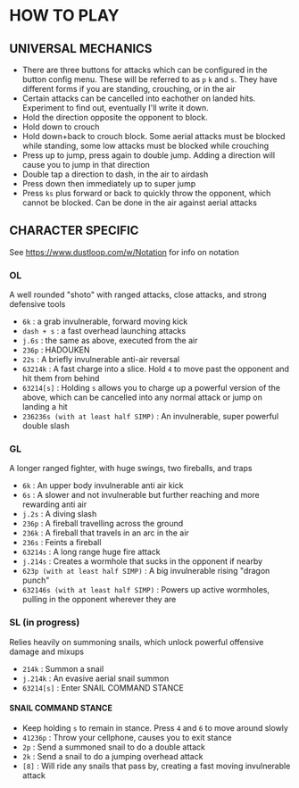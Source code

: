 # HOW TO PLAY

## UNIVERSAL MECHANICS
- There are three buttons for attacks which can be configured in the button config menu.  These will be referred to as `p` `k` and `s`.  They have different forms if you are standing, crouching, or in the air
- Certain attacks can be cancelled into eachother on landed hits.  Experiment to find out, eventually I'll write it down.
- Hold the direction opposite the opponent to block.
- Hold down to crouch 
- Hold down+back to crouch block.  Some aerial attacks must be blocked while standing, some low attacks must be blocked while crouching
- Press up to jump, press again to double jump.  Adding a direction will cause you to jump in that direction
- Double tap a direction to dash, in the air to airdash
- Press down then immediately up to super jump
- Press `ks` plus forward or back to quickly throw the opponent, which cannot be blocked.  Can be done in the air against aerial attacks

## CHARACTER SPECIFIC
See https://www.dustloop.com/w/Notation for info on notation

### OL
A well rounded "shoto" with ranged attacks, close attacks, and strong defensive tools

- `6k` : a grab invulnerable, forward moving kick
- `dash + s` : a fast overhead launching attacks
- `j.6s` : the same as above, executed from the air
- `236p` : HADOUKEN
- `22s` : A briefly invulnerable anti-air reversal
- `63214k` : A fast charge into a slice.  Hold `4` to move past the opponent and hit them from behind
- `63214[s]` : Holding `s` allows you to charge up a powerful version of the above, which can be cancelled into any normal attack or jump on landing a hit
- `236236s (with at least half SIMP)` :  An invulnerable, super powerful double slash

### GL
A longer ranged fighter, with huge swings, two fireballs, and traps

- `6k` : An upper body invulnerable anti air kick
- `6s` : A slower and not invulnerable but further reaching and more rewarding anti air
- `j.2s` : A diving slash
- `236p` : A fireball travelling across the ground
- `236k` : A fireball that travels in an arc in the air
- `236s` : Feints a fireball
- `63214s` : A long range huge fire attack
- `j.214s` : Creates a wormhole that sucks in the opponent if nearby
- `623p (with at least half SIMP)` : A big invulnerable rising "dragon punch"
- `632146s (with at least half SIMP)` : Powers up active wormholes, pulling in the opponent wherever they are

### SL (in progress)
Relies heavily on summoning snails, which unlock powerful offensive damage and mixups

- `214k` : Summon a snail
- `j.214k` : An evasive aerial snail summon
- `63214[s]` : Enter SNAIL COMMAND STANCE
#### SNAIL COMMAND STANCE
- Keep holding `s` to remain in stance.  Press `4` and `6` to move around slowly
- `41236p` : Throw your cellphone, causes you to exit stance
- `2p` : Send a summoned snail to do a double attack
- `2k` : Send a snail to do a jumping overhead attack
- `[8]` : Will ride any snails that pass by, creating a fast moving invulnerable attack

